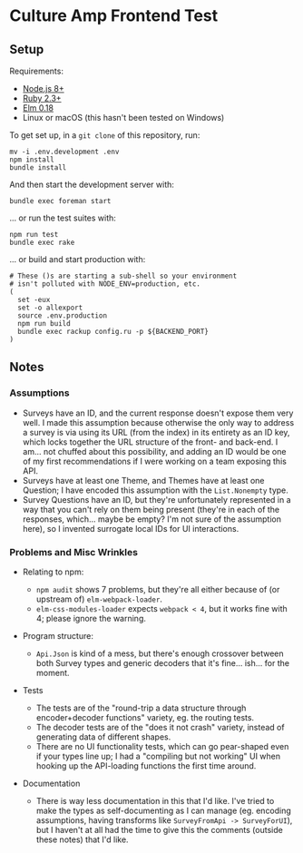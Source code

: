 Culture Amp Frontend Test
=========================


## Setup

Requirements:
* [Node.js 8+](https://nodejs.org/en/download/)
* [Ruby 2.3+](https://www.ruby-lang.org/en/documentation/installation/)
* [Elm 0.18](http://elm-lang.org/install)
* Linux or macOS (this hasn't been tested on Windows)

To get set up, in a `git clone` of this repository, run:

```
mv -i .env.development .env
npm install
bundle install
```

And then start the development server with:

```
bundle exec foreman start
```

... or run the test suites with:

```
npm run test
bundle exec rake
```

... or build and start production with:

```
# These ()s are starting a sub-shell so your environment
# isn't polluted with NODE_ENV=production, etc.
(
  set -eux
  set -o allexport
  source .env.production
  npm run build
  bundle exec rackup config.ru -p ${BACKEND_PORT}
)
```


## Notes

### Assumptions

* Surveys have an ID, and the current response doesn't expose them very well. I made this assumption because otherwise the only way to address a survey is via using its URL (from the index) in its entirety as an ID key, which locks together the URL structure of the front- and back-end. I am... not chuffed about this possibility, and adding an ID would be one of my first recommendations if I were working on a team exposing this API.
* Surveys have at least one Theme, and Themes have at least one Question; I have encoded this assumption with the `List.Nonempty` type.
* Survey Questions have an ID, but they're unfortunately represented in a way that you can't rely on them being present (they're in each of the responses, which... maybe be empty? I'm not sure of the assumption here), so I invented surrogate local IDs for UI interactions.


### Problems and Misc Wrinkles

* Relating to npm:
  * `npm audit` shows 7 problems, but they're all either because of (or upstream of) `elm-webpack-loader`.
  * `elm-css-modules-loader` expects `webpack < 4`, but it works fine with 4; please ignore the warning.

* Program structure:
  * `Api.Json` is kind of a mess, but there's enough crossover between both Survey types and generic decoders that it's fine... ish... for the moment.

* Tests
  * The tests are of the "round-trip a data structure through encoder+decoder functions" variety, eg. the routing tests.
  * The decoder tests are of the "does it not crash" variety, instead of generating data of different shapes.
  * There are no UI functionality tests, which can go pear-shaped even if your types line up; I had a "compiling but not working" UI when hooking up the API-loading functions the first time around.

* Documentation
  * There is way less documentation in this that I'd like. I've tried to make the types as self-documenting as I can manage (eg. encoding assumptions, having transforms like `SurveyFromApi -> SurveyForUI`), but I haven't at all had the time to give this the comments (outside these notes) that I'd like.
